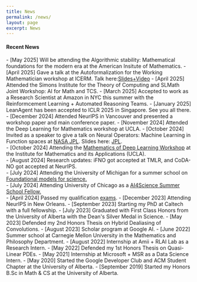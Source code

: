 ```yaml
---
title: News
permalink: /news/
layout: page
excerpt: News
---
```

<h4 class="posts-item-note">Recent News</h4>
- [May 2025] Will be attending the Algorithmic stability: Mathematical foundations for the modern era at the American Insitute of Mathematics.
- [April 2025] Gave a talk at the Autoformalization for the Working Mathematician workshop at ICERM. Talk here:<a href="https://icerm.brown.edu/video_archive/4106">Slides+Video</a>
- [April 2025] Attended the Simons Institute for the Theory of Computing and SLMath Joint Workshop: AI for Math and TCS.
- [March 2025] Accepted to work as a Research Scientist at Amazon in NYC this summer with the Reinformcement Learning + Automated Reasoning Teams.
- [January 2025] LeanAgent has been accepted to ICLR 2025 in Singapore. See you all there.
- [December 2024] Attended NeurIPS in Vancouver and presented a workshop paper and main conference paper.
- [November 2024] Attended the Deep Learning for Mathematics workshop at UCLA. 
- [October 2024] Invited as a speaker to give a talk on Neural Operators: Machine Learning in Function spaces at <a href = "https://ml.jpl.nasa.gov/index.html">NASA JPL</a>. Slides here: <a href="https://www.robertj1.com/assets/pdf/Neural_Operators_jpl.pdf">JPL</a>.<br>
- [October 2024] Attending the <a href = "https://www.ima.umn.edu/2024-2025/W10.25-29.24">Mathematics of Deep Learning Workshop</a> at the Institute for Mathematics and its Applications (UCLA).<br>
- [August 2024] Research updates: iFNO got accepted at TMLR, and CoDA-NO got accepted at NeurIPS.<br>
- [July 2024] Attending the University of Michigan for a summer school on <a href = "https://scifm.ai/summer_school.html">Foundational models for science.</a> <br>
- [July 2024] Attending University of Chicago as a <a href = "https://datascience.uchicago.edu/events/ai-science-summer-school-2024/">AI4Science Summer School Fellow.</a> <br>
- [April 2024] Passed my qualification <a href = "https://x.com/Robertljg/status/1800656342778253395">exams</a>.
- [December 2023] Attending NeurIPS in New Orleans.
- [September 2023] Starting my PhD at Caltech with a full fellowship.
- [July 2023] Graduated with First Class Honors from the University of Alberta with the Dean's Silver Medal in Science.
- [May 2023] Defended my 2nd Honors Thesis on Hybrid Dealiasing of Convolutions.
- [August 2023] Scholar program at Google AI.
- [June 2022] Summer school at Carnegie Mellon University in the Mathematics and Philosophy Department.
- [August 2022] Internship at Amii + RLAI Lab as a Research Intern.
- [May 2022] Defended my 1st Honors Thesis on Quasi-Linear PDEs.
- [May 2021] Internship at Microsoft + MSR as a Data Science Intern.
- [May 2020] Started the Google Developer Club and ACM Student Chapter at the University of Alberta.
- [September 2019] Started my Honors B.Sc in Math & CS at the University of Alberta.
<br>